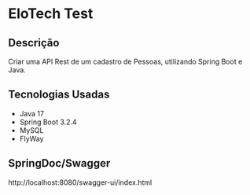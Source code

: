 # EloTech Test

## Descrição

Criar uma API Rest de um cadastro de Pessoas, utilizando Spring Boot e Java.

## Tecnologias Usadas

- Java 17
- Spring Boot 3.2.4
- MySQL
- FlyWay

## SpringDoc/Swagger
http://localhost:8080/swagger-ui/index.html